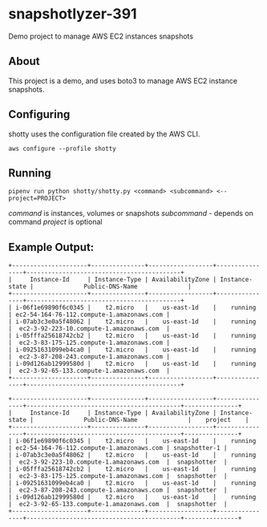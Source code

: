# snapshotlyzer-391

Demo project to manage AWS EC2 instances snapshots

## About

This project is a demo, and uses boto3 to manage AWS EC2 instance snapshots.

## Configuring

shotty uses the configuration file created by the AWS CLI.

`aws configure --profile shotty`


## Running

`pipenv run python shotty/shotty.py <command> <subcommand> <--project=PROJECT>`

*command* is instances, volumes or snapshots
*subcommand* - depends on command
*project* is optional

## Example Output:
```
+---------------------+---------------+------------------+----------------+-------------------------------------------+
|     Instance-Id     | Instance-Type | AvailabilityZone | Instance-state |              Public-DNS-Name              |
+---------------------+---------------+------------------+----------------+-------------------------------------------+
| i-06f1e69890f6c0345 |    t2.micro   |    us-east-1d    |    running     | ec2-54-164-76-112.compute-1.amazonaws.com |
| i-07ab3c3e0a5f48062 |    t2.micro   |    us-east-1d    |    running     |  ec2-3-92-223-10.compute-1.amazonaws.com  |
| i-05fffa25618742cb2 |    t2.micro   |    us-east-1d    |    running     |  ec2-3-83-175-125.compute-1.amazonaws.com |
| i-09251631099eb4ca0 |    t2.micro   |    us-east-1d    |    running     |  ec2-3-87-208-243.compute-1.amazonaws.com |
| i-09d126ab12999580d |    t2.micro   |    us-east-1d    |    running     |  ec2-3-92-65-133.compute-1.amazonaws.com  |
+---------------------+---------------+------------------+----------------+-------------------------------------------+
```
```
+---------------------+---------------+------------------+----------------+-------------------------------------------+---------------+
|     Instance-Id     | Instance-Type | AvailabilityZone | Instance-state |              Public-DNS-Name              |    project    |
+---------------------+---------------+------------------+----------------+-------------------------------------------+---------------+
| i-06f1e69890f6c0345 |    t2.micro   |    us-east-1d    |    running     | ec2-54-164-76-112.compute-1.amazonaws.com | snapshotter-1 |
| i-07ab3c3e0a5f48062 |    t2.micro   |    us-east-1d    |    running     |  ec2-3-92-223-10.compute-1.amazonaws.com  |  snapshotter  |
| i-05fffa25618742cb2 |    t2.micro   |    us-east-1d    |    running     |  ec2-3-83-175-125.compute-1.amazonaws.com |  snapshotter  |
| i-09251631099eb4ca0 |    t2.micro   |    us-east-1d    |    running     |  ec2-3-87-208-243.compute-1.amazonaws.com |  snapshotter  |
| i-09d126ab12999580d |    t2.micro   |    us-east-1d    |    running     |  ec2-3-92-65-133.compute-1.amazonaws.com  |  snapshotter  |
+---------------------+---------------+------------------+----------------+-------------------------------------------+---------------+
```
